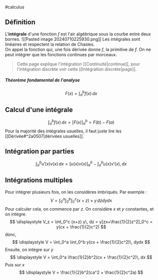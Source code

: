 #calculus 
## Définition
L'**intégrale** d'une fonction $f$ est l'air algébrique sous la courbe entre deux bornes.
![[Pasted image 20240710225930.png]]
Les intégrales sont linéaires et respectent la relation de Chasles.  
On appel la fonction qui, une fois dérivée donne $f$, la primitive de $f$.
On ne peut intégrer que les fonctions continues par morceaux.  
>Cette page explique l'intégration [[Continuité|continue]], pour l'intégration discrète voir cette [[Intégration discrète|page]].
##### Théorème fondamental de l'analyse
$$
F(x) = \displaystyle \int_{a}^{b} f(x)\,dx
$$
## Calcul d'une intégrale
$$
\displaystyle \int_{a}^{b} f(x)\,dx = [F(x)]_a^b = F(b) - F(a)
$$
Pour la majorité des intégrales usuelles, il faut juste lire les [[Dérivée#^2a0507|dérivées usuelles]].

## Intégration par parties
$$
\displaystyle \int_a^b u'(x)v(x)\,dx = [u(x)v(x)]_a^b - \int_a^b u(x)v'(x), dx
$$
## Intégrations multiples
Pour intégrer plusieurs fois,  on les considères imbriqués.
Par exemple :
$$
\displaystyle V = \int_0^a \int_0^b \int_0^c (x+z) \times y\, dzdydx
$$
Pour calculer cela, on commence par $z$. On considère $x$ et $y$ constantes, et on intègre. 
$$
\displaystyle V_z = \int_0^c (x+z) y\, dz = y[zx+\frac{1}{2}z^2]_0^c = y(cx + \frac{1}{2}c^2)
$$
donc,
$$
\displaystyle V = \int_0^a \int_0^b y(cx + \frac{1}{2}c^2)\, dydx
$$
Ensuite, on intègre sur $y$
$$
\displaystyle V = \int_0^a  \frac{1}{2}b^2(cx + \frac{1}{2}c^2)\, dx
$$
Puis sur $x$
$$
\displaystyle V =  \frac{1}{2}b^2(ca^2 + \frac{1}{2}c^2a)
$$
